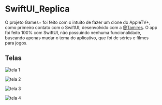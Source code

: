 # SwiftUI_Replica
O projeto Games+ foi feito com o intuito de fazer um clone do AppleTV+, como primeiro contato com o SwiftUI, desenvolvido com a [@Tamires](https://github.com/). O app foi feito 100% com SwiftUI, não possuindo nenhuma funcionalidade, buscando apenas mudar o tema do aplicativo, que foi de séries e filmes para jogos.

## Telas

![tela 1](Assets/Tela1.jpg)

![tela 2](Assets/Tela2.jpg)

![tela 3](Assets/Tela3.jpg)

![tela 4](Assets/Tela4.jpg)

